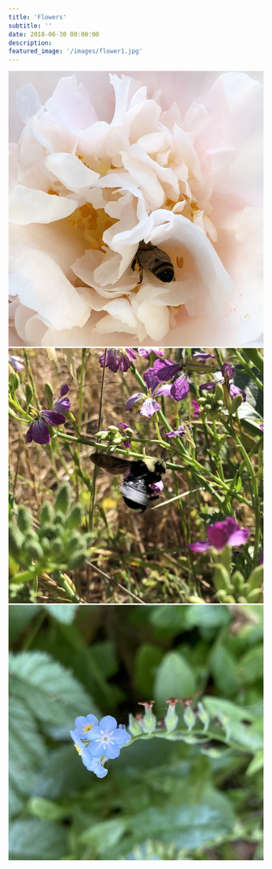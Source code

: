 ```yaml
---
title: 'Flowers'
subtitle: ''
date: 2018-06-30 00:00:00
description:
featured_image: '/images/flower1.jpg'
---
```


<div class="gallery" data-columns="3">
	<img src="/images/beePic.jpg">
	<img src="/images/flower2.jpg">
	<img src="/images/flower3.jpg">
</div>